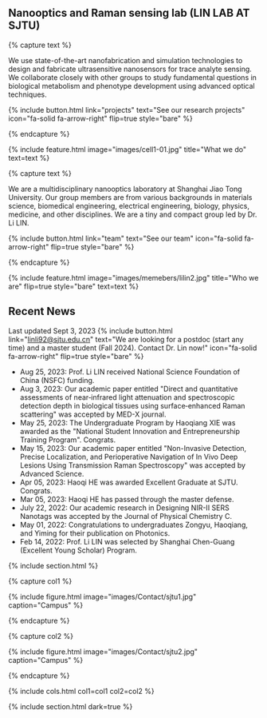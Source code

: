 ---
---

## Nanooptics and Raman sensing lab (LIN LAB AT SJTU)

{% capture text %}

We use state-of-the-art nanofabrication and simulation technologies to design and fabricate ultrasensitive nanosensors for trace analyte sensing. We collaborate closely with other groups to study fundamental questions in biological metabolism and phenotype development using advanced optical techniques.

{%
  include button.html
  link="projects"
  text="See our research projects"
  icon="fa-solid fa-arrow-right"
  flip=true
  style="bare"
%}

{% endcapture %}

{%
  include feature.html
  image="images/cell1-01.jpg"
  title="What we do"
  text=text
%}

{% capture text %}

We are a multidisciplinary nanooptics laboratory at Shanghai Jiao Tong University. Our group members are from various backgrounds in materials science, biomedical engineering, electrical engineering, biology, physics, medicine, and other disciplines. We are a tiny and compact group led by Dr. Li LIN.

{%
  include button.html
  link="team"
  text="See our team"
  icon="fa-solid fa-arrow-right"
  flip=true
  style="bare"
%}

{% endcapture %}

{% include feature.html image="images/memebers/lilin2.jpg" title="Who we are" flip=true style="bare" text=text %}

## Recent News

Last updated Sept 3, 2023
{%
  include button.html
  link="linli92@sjtu.edu.cn"
  text="We are looking for a postdoc (start any time) and a master student (Fall 2024). Contact Dr. Lin now!"
  icon="fa-solid fa-arrow-right"
  flip=true
  style="bare"
%}

- Aug 25, 2023: Prof. Li LIN received National Science Foundation of China (NSFC) funding.
- Aug 3, 2023: Our academic paper entitled "Direct and quantitative assessments of near‑infrared light attenuation and spectroscopic detection depth in biological tissues using surface‑enhanced Raman scattering" was accepted by MED-X journal.
- May 25, 2023: The Undergraduate Program by Haoqiang XIE was awarded as the "National Student Innovation and Entrepreneurship Training Program". Congrats.
- May 15, 2023: Our academic paper entitled "Non-Invasive Detection, Precise Localization, and Perioperative Navigation of In Vivo Deep Lesions Using Transmission Raman Spectroscopy" was accepted by Advanced Science.
- Apr 05, 2023: Haoqi HE was awarded Excellent Graduate at SJTU. Congrats.
- Mar 05, 2023: Haoqi HE has passed through the master defense.
- July 22, 2022: Our academic research in Designing NIR-II SERS Nanotags was accepted by the Journal of Physical Chemistry C.
- May 01, 2022: Congratulations to undergraduates Zongyu, Haoqiang, and Yiming for their publication on Photonics.
- Feb 14, 2022: Prof. Li LIN was selected by Shanghai Chen-Guang (Excellent Young Scholar) Program.

{% include section.html %}

{% capture col1 %}

{% include figure.html image="images/Contact/sjtu1.jpg" caption="Campus" %}

{% endcapture %}

{% capture col2 %}

{% include figure.html image="images/Contact/sjtu2.jpg" caption="Campus" %}

{% endcapture %}

{% include cols.html col1=col1 col2=col2 %}

{% include section.html dark=true %}

